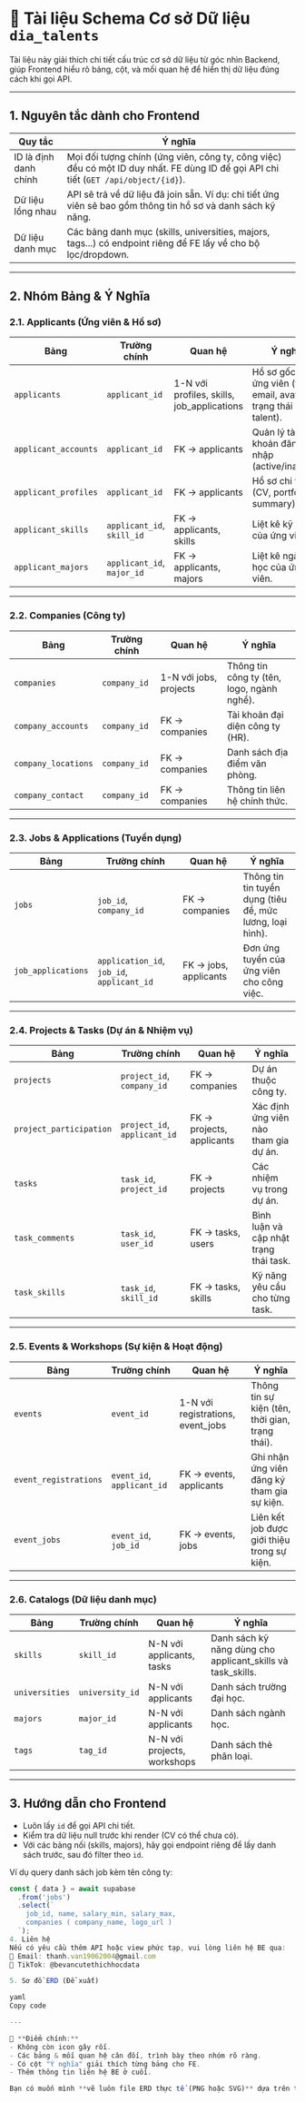 # 📖 Tài liệu Schema Cơ sở Dữ liệu `dia_talents`

Tài liệu này giải thích chi tiết cấu trúc cơ sở dữ liệu từ góc nhìn Backend, giúp Frontend hiểu rõ bảng, cột, và mối quan hệ để hiển thị dữ liệu đúng cách khi gọi API.

---

## 1. Nguyên tắc dành cho Frontend

| Quy tắc | Ý nghĩa |
|--------|---------|
| ID là định danh chính | Mọi đối tượng chính (ứng viên, công ty, công việc) đều có một ID duy nhất. FE dùng ID để gọi API chi tiết (`GET /api/object/{id}`). |
| Dữ liệu lồng nhau | API sẽ trả về dữ liệu đã join sẵn. Ví dụ: chi tiết ứng viên sẽ bao gồm thông tin hồ sơ và danh sách kỹ năng. |
| Dữ liệu danh mục | Các bảng danh mục (skills, universities, majors, tags...) có endpoint riêng để FE lấy về cho bộ lọc/dropdown. |

---

## 2. Nhóm Bảng & Ý Nghĩa

### 2.1. Applicants (Ứng viên & Hồ sơ)
| Bảng | Trường chính | Quan hệ | Ý nghĩa |
|------|-------------|---------|--------|
| `applicants` | `applicant_id` | 1-N với profiles, skills, job_applications | Hồ sơ gốc của ứng viên (tên, email, avatar, trạng thái talent). |
| `applicant_accounts` | `applicant_id` | FK → applicants | Quản lý tài khoản đăng nhập (active/inactive). |
| `applicant_profiles` | `applicant_id` | FK → applicants | Hồ sơ chi tiết (CV, portfolio, summary). |
| `applicant_skills` | `applicant_id`, `skill_id` | FK → applicants, skills | Liệt kê kỹ năng của ứng viên. |
| `applicant_majors` | `applicant_id`, `major_id` | FK → applicants, majors | Liệt kê ngành học của ứng viên. |

---

### 2.2. Companies (Công ty)
| Bảng | Trường chính | Quan hệ | Ý nghĩa |
|------|-------------|---------|--------|
| `companies` | `company_id` | 1-N với jobs, projects | Thông tin công ty (tên, logo, ngành nghề). |
| `company_accounts` | `company_id` | FK → companies | Tài khoản đại diện công ty (HR). |
| `company_locations` | `company_id` | FK → companies | Danh sách địa điểm văn phòng. |
| `company_contact` | `company_id` | FK → companies | Thông tin liên hệ chính thức. |

---

### 2.3. Jobs & Applications (Tuyển dụng)
| Bảng | Trường chính | Quan hệ | Ý nghĩa |
|------|-------------|---------|--------|
| `jobs` | `job_id`, `company_id` | FK → companies | Thông tin tin tuyển dụng (tiêu đề, mức lương, loại hình). |
| `job_applications` | `application_id`, `job_id`, `applicant_id` | FK → jobs, applicants | Đơn ứng tuyển của ứng viên cho công việc. |

---

### 2.4. Projects & Tasks (Dự án & Nhiệm vụ)
| Bảng | Trường chính | Quan hệ | Ý nghĩa |
|------|-------------|---------|--------|
| `projects` | `project_id`, `company_id` | FK → companies | Dự án thuộc công ty. |
| `project_participation` | `project_id`, `applicant_id` | FK → projects, applicants | Xác định ứng viên nào tham gia dự án. |
| `tasks` | `task_id`, `project_id` | FK → projects | Các nhiệm vụ trong dự án. |
| `task_comments` | `task_id`, `user_id` | FK → tasks, users | Bình luận và cập nhật trạng thái task. |
| `task_skills` | `task_id`, `skill_id` | FK → tasks, skills | Kỹ năng yêu cầu cho từng task. |

---

### 2.5. Events & Workshops (Sự kiện & Hoạt động)
| Bảng | Trường chính | Quan hệ | Ý nghĩa |
|------|-------------|---------|--------|
| `events` | `event_id` | 1-N với registrations, event_jobs | Thông tin sự kiện (tên, thời gian, trạng thái). |
| `event_registrations` | `event_id`, `applicant_id` | FK → events, applicants | Ghi nhận ứng viên đăng ký tham gia sự kiện. |
| `event_jobs` | `event_id`, `job_id` | FK → events, jobs | Liên kết job được giới thiệu trong sự kiện. |

---

### 2.6. Catalogs (Dữ liệu danh mục)
| Bảng | Trường chính | Quan hệ | Ý nghĩa |
|------|-------------|---------|--------|
| `skills` | `skill_id` | N-N với applicants, tasks | Danh sách kỹ năng dùng cho applicant_skills và task_skills. |
| `universities` | `university_id` | N-N với applicants | Danh sách trường đại học. |
| `majors` | `major_id` | N-N với applicants | Danh sách ngành học. |
| `tags` | `tag_id` | N-N với projects, workshops | Danh sách thẻ phân loại. |

---

## 3. Hướng dẫn cho Frontend

- Luôn lấy `id` để gọi API chi tiết.
- Kiểm tra dữ liệu null trước khi render (CV có thể chưa có).
- Với các bảng nối (skills, majors), hãy gọi endpoint riêng để lấy danh sách trước, sau đó filter theo `id`.

Ví dụ query danh sách job kèm tên công ty:
```js
const { data } = await supabase
  .from('jobs')
  .select(`
    job_id, name, salary_min, salary_max,
    companies ( company_name, logo_url )
  `);
4. Liên hệ
Nếu có yêu cầu thêm API hoặc view phức tạp, vui lòng liên hệ BE qua:
📧 Email: thanh.van19062004@gmail.com
📱 TikTok: @bevancutethichhocdata

5. Sơ đồ ERD (Đề xuất)

yaml
Copy code

---

📌 **Điểm chính:**  
- Không còn icon gây rối.  
- Các bảng & mối quan hệ cân đối, trình bày theo nhóm rõ ràng.  
- Có cột "Ý nghĩa" giải thích từng bảng cho FE.  
- Thêm thông tin liên hệ BE ở cuối.  

Bạn có muốn mình **vẽ luôn file ERD thực tế (PNG hoặc SVG)** dựa trên tài liệu này để bạn đưa vào thư mục 
